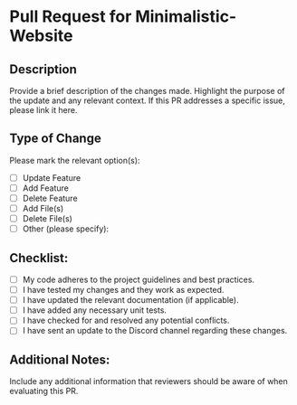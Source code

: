 # Pull Request for Minimalistic-Website

## Description
Provide a brief description of the changes made. Highlight the purpose of the update and any relevant context. If this PR addresses a specific issue, please link it here.

## Type of Change
Please mark the relevant option(s):
- [ ] Update Feature
- [ ] Add Feature
- [ ] Delete Feature
- [ ] Add File(s)
- [ ] Delete File(s)
- [ ] Other (please specify):

## Checklist:
- [ ] My code adheres to the project guidelines and best practices.
- [ ] I have tested my changes and they work as expected.
- [ ] I have updated the relevant documentation (if applicable).
- [ ] I have added any necessary unit tests.
- [ ] I have checked for and resolved any potential conflicts.
- [ ] I have sent an update to the Discord channel regarding these changes.

## Additional Notes:
Include any additional information that reviewers should be aware of when evaluating this PR.
